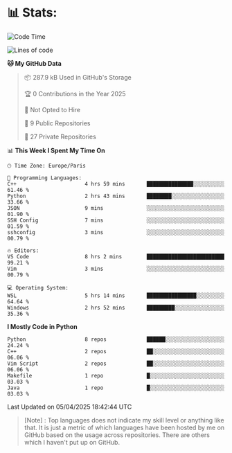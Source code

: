 

<h1>📊 Stats:</h1>

<!--START_SECTION:waka-->
![Code Time](http://img.shields.io/badge/Code%20Time-845%20hrs%2018%20mins-blue)

![Lines of code](https://img.shields.io/badge/From%20Hello%20World%20I%27ve%20Written-6.6%20million%20lines%20of%20code-blue)

**🐱 My GitHub Data** 

> 📦 287.9 kB Used in GitHub's Storage 
 > 
> 🏆 0 Contributions in the Year 2025
 > 
> 🚫 Not Opted to Hire
 > 
> 📜 9 Public Repositories 
 > 
> 🔑 27 Private Repositories 
 > 
📊 **This Week I Spent My Time On** 

```text
🕑︎ Time Zone: Europe/Paris

💬 Programming Languages: 
C++                      4 hrs 59 mins       ███████████████░░░░░░░░░░   61.46 % 
Python                   2 hrs 43 mins       ████████░░░░░░░░░░░░░░░░░   33.66 % 
JSON                     9 mins              ░░░░░░░░░░░░░░░░░░░░░░░░░   01.90 % 
SSH Config               7 mins              ░░░░░░░░░░░░░░░░░░░░░░░░░   01.59 % 
sshconfig                3 mins              ░░░░░░░░░░░░░░░░░░░░░░░░░   00.79 % 

🔥 Editors: 
VS Code                  8 hrs 2 mins        █████████████████████████   99.21 % 
Vim                      3 mins              ░░░░░░░░░░░░░░░░░░░░░░░░░   00.79 % 

💻 Operating System: 
WSL                      5 hrs 14 mins       ████████████████░░░░░░░░░   64.64 % 
Windows                  2 hrs 52 mins       █████████░░░░░░░░░░░░░░░░   35.36 % 
```

**I Mostly Code in Python** 

```text
Python                   8 repos             ██████░░░░░░░░░░░░░░░░░░░   24.24 % 
C++                      2 repos             ██░░░░░░░░░░░░░░░░░░░░░░░   06.06 % 
Vim Script               2 repos             ██░░░░░░░░░░░░░░░░░░░░░░░   06.06 % 
Makefile                 1 repo              █░░░░░░░░░░░░░░░░░░░░░░░░   03.03 % 
Java                     1 repo              █░░░░░░░░░░░░░░░░░░░░░░░░   03.03 % 
```




 Last Updated on 05/04/2025 18:42:44 UTC
<!--END_SECTION:waka-->

 > [Note] : Top languages does not indicate my skill level or anything like that. It is just a metric of which languages have been hosted by me on GitHub based on the usage across repositories. There are others which I haven't put up on GitHub.</span>
